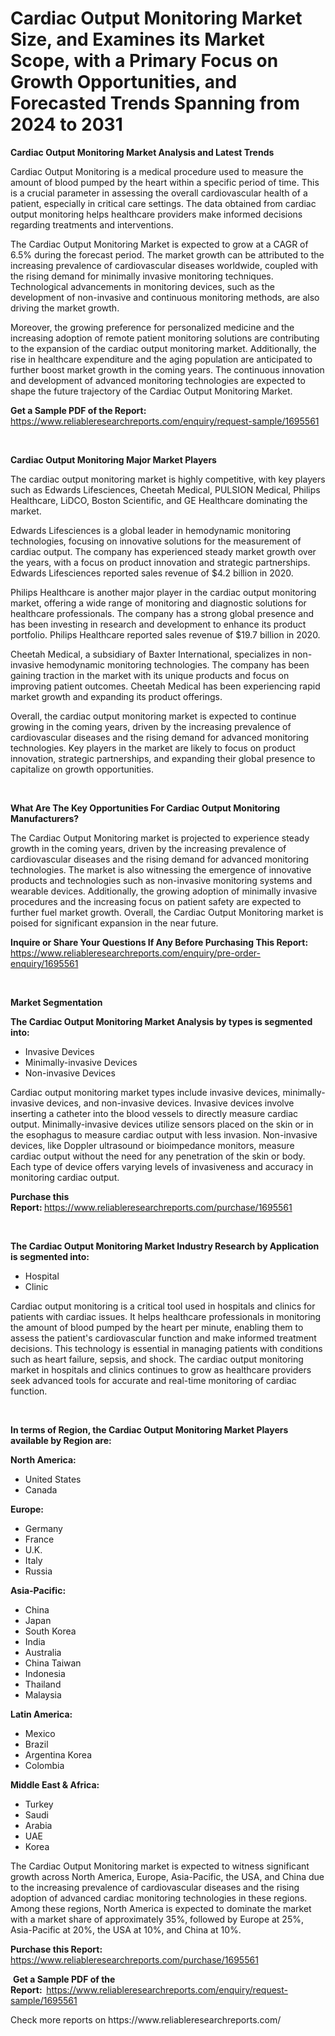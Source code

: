 <p><h1>Cardiac Output Monitoring Market Size, and Examines its Market Scope, with a Primary Focus on Growth Opportunities, and Forecasted Trends Spanning from 2024 to 2031</h1></p><p><strong>Cardiac Output Monitoring Market Analysis and Latest Trends</strong></p>
<p><p>Cardiac Output Monitoring is a medical procedure used to measure the amount of blood pumped by the heart within a specific period of time. This is a crucial parameter in assessing the overall cardiovascular health of a patient, especially in critical care settings. The data obtained from cardiac output monitoring helps healthcare providers make informed decisions regarding treatments and interventions.</p><p>The Cardiac Output Monitoring Market is expected to grow at a CAGR of 6.5% during the forecast period. The market growth can be attributed to the increasing prevalence of cardiovascular diseases worldwide, coupled with the rising demand for minimally invasive monitoring techniques. Technological advancements in monitoring devices, such as the development of non-invasive and continuous monitoring methods, are also driving the market growth.</p><p>Moreover, the growing preference for personalized medicine and the increasing adoption of remote patient monitoring solutions are contributing to the expansion of the cardiac output monitoring market. Additionally, the rise in healthcare expenditure and the aging population are anticipated to further boost market growth in the coming years. The continuous innovation and development of advanced monitoring technologies are expected to shape the future trajectory of the Cardiac Output Monitoring Market.</p></p>
<p><strong>Get a Sample PDF of the Report:&nbsp;</strong> <a href="https://www.reliableresearchreports.com/enquiry/request-sample/1695561">https://www.reliableresearchreports.com/enquiry/request-sample/1695561</a></p>
<p>&nbsp;</p>
<p><strong>Cardiac Output Monitoring Major Market Players</strong></p>
<p><p>The cardiac output monitoring market is highly competitive, with key players such as Edwards Lifesciences, Cheetah Medical, PULSION Medical, Philips Healthcare, LiDCO, Boston Scientific, and GE Healthcare dominating the market.</p><p>Edwards Lifesciences is a global leader in hemodynamic monitoring technologies, focusing on innovative solutions for the measurement of cardiac output. The company has experienced steady market growth over the years, with a focus on product innovation and strategic partnerships. Edwards Lifesciences reported sales revenue of $4.2 billion in 2020.</p><p>Philips Healthcare is another major player in the cardiac output monitoring market, offering a wide range of monitoring and diagnostic solutions for healthcare professionals. The company has a strong global presence and has been investing in research and development to enhance its product portfolio. Philips Healthcare reported sales revenue of $19.7 billion in 2020.</p><p>Cheetah Medical, a subsidiary of Baxter International, specializes in non-invasive hemodynamic monitoring technologies. The company has been gaining traction in the market with its unique products and focus on improving patient outcomes. Cheetah Medical has been experiencing rapid market growth and expanding its product offerings.</p><p>Overall, the cardiac output monitoring market is expected to continue growing in the coming years, driven by the increasing prevalence of cardiovascular diseases and the rising demand for advanced monitoring technologies. Key players in the market are likely to focus on product innovation, strategic partnerships, and expanding their global presence to capitalize on growth opportunities.</p></p>
<p>&nbsp;</p>
<p><strong>What Are The Key Opportunities For Cardiac Output Monitoring Manufacturers?</strong></p>
<p><p>The Cardiac Output Monitoring market is projected to experience steady growth in the coming years, driven by the increasing prevalence of cardiovascular diseases and the rising demand for advanced monitoring technologies. The market is also witnessing the emergence of innovative products and technologies such as non-invasive monitoring systems and wearable devices. Additionally, the growing adoption of minimally invasive procedures and the increasing focus on patient safety are expected to further fuel market growth. Overall, the Cardiac Output Monitoring market is poised for significant expansion in the near future.</p></p>
<p><strong>Inquire or Share Your Questions If Any Before Purchasing This Report:</strong> <a href="https://www.reliableresearchreports.com/enquiry/pre-order-enquiry/1695561">https://www.reliableresearchreports.com/enquiry/pre-order-enquiry/1695561</a></p>
<p>&nbsp;</p>
<p><strong>Market Segmentation</strong></p>
<p><strong>The Cardiac Output Monitoring Market Analysis by types is segmented into:</strong></p>
<p><ul><li>Invasive Devices</li><li>Minimally-invasive Devices</li><li>Non-invasive Devices</li></ul></p>
<p><p>Cardiac output monitoring market types include invasive devices, minimally-invasive devices, and non-invasive devices. Invasive devices involve inserting a catheter into the blood vessels to directly measure cardiac output. Minimally-invasive devices utilize sensors placed on the skin or in the esophagus to measure cardiac output with less invasion. Non-invasive devices, like Doppler ultrasound or bioimpedance monitors, measure cardiac output without the need for any penetration of the skin or body. Each type of device offers varying levels of invasiveness and accuracy in monitoring cardiac output.</p></p>
<p><strong>Purchase this Report:&nbsp;</strong><a href="https://www.reliableresearchreports.com/purchase/1695561">https://www.reliableresearchreports.com/purchase/1695561</a></p>
<p>&nbsp;</p>
<p><strong>The Cardiac Output Monitoring Market Industry Research by Application is segmented into:</strong></p>
<p><ul><li>Hospital</li><li>Clinic</li></ul></p>
<p><p>Cardiac output monitoring is a critical tool used in hospitals and clinics for patients with cardiac issues. It helps healthcare professionals in monitoring the amount of blood pumped by the heart per minute, enabling them to assess the patient's cardiovascular function and make informed treatment decisions. This technology is essential in managing patients with conditions such as heart failure, sepsis, and shock. The cardiac output monitoring market in hospitals and clinics continues to grow as healthcare providers seek advanced tools for accurate and real-time monitoring of cardiac function.</p></p>
<p>&nbsp;</p>
<p><strong>In terms of Region, the Cardiac Output Monitoring Market Players available by Region are:</strong></p>
<p>
    <p> <strong> North America: </strong>
        <ul>
            <li>United States</li>
            <li>Canada</li>
        </ul>
        </p> 
    <p> <strong> Europe: </strong>
        <ul>
            <li>Germany</li>
            <li>France</li>
            <li>U.K.</li>
            <li>Italy</li>
            <li>Russia</li>
        </ul>
        </p> 
    <p> <strong> Asia-Pacific: </strong>
        <ul>
            <li>China</li>
            <li>Japan</li>
            <li>South Korea</li>
            <li>India</li>
            <li>Australia</li>
            <li>China Taiwan</li>
            <li>Indonesia</li>
            <li>Thailand</li>
            <li>Malaysia</li>
        </ul>
        </p> 
    <p> <strong> Latin America: </strong>
        <ul>
            <li>Mexico</li>
            <li>Brazil</li>
            <li>Argentina Korea</li>
            <li>Colombia</li>
        </ul>
        </p> 
    <p> <strong> Middle East & Africa: </strong>
        <ul>
            <li>Turkey</li>
            <li>Saudi</li>
            <li>Arabia</li>
            <li>UAE</li>
            <li>Korea</li>
        </ul>
    </p>
    </p>
<p><p>The Cardiac Output Monitoring market is expected to witness significant growth across North America, Europe, Asia-Pacific, the USA, and China due to the increasing prevalence of cardiovascular diseases and the rising adoption of advanced cardiac monitoring technologies in these regions. Among these regions, North America is expected to dominate the market with a market share of approximately 35%, followed by Europe at 25%, Asia-Pacific at 20%, the USA at 10%, and China at 10%.</p></p>
<p><strong>Purchase this Report: </strong><a href="https://www.reliableresearchreports.com/purchase/1695561">https://www.reliableresearchreports.com/purchase/1695561</a></p>
<p>&nbsp;<strong>Get a Sample PDF of the Report:&nbsp;&nbsp;</strong><a href="https://www.reliableresearchreports.com/enquiry/request-sample/1695561">https://www.reliableresearchreports.com/enquiry/request-sample/1695561</a></p>
<p><strong></strong></p>
<p>Check more reports on https://www.reliableresearchreports.com/</p>